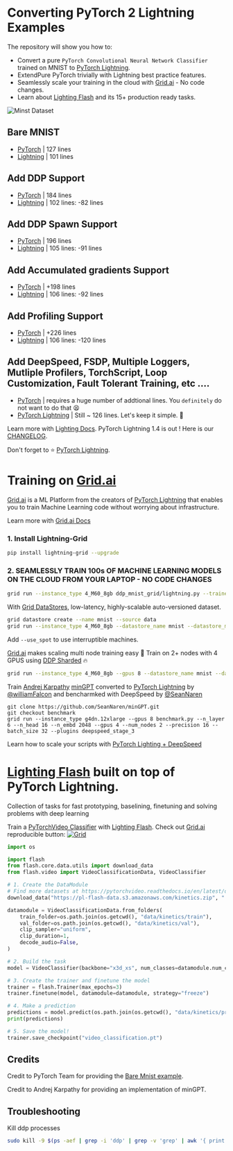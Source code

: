 # Converting PyTorch 2 Lightning Examples

The repository will show you how to:
* Convert a pure `PyTorch Convolutional Neural Network Classifier` trained on MNIST to [PyTorch Lightning](https://github.com/PyTorchLightning/pytorch-lightning).
* ExtendPure PyTorch trivially with Lightning best practice features.
* Seamlessly scale your training in the cloud with [Grid.ai](https://www.grid.ai/) - No code changes.
* Learn about [Lighting Flash](https://github.com/PyTorchLightning/lightning-flash) and its 15+ production ready tasks.

![Minst Dataset](https://miro.medium.com/max/800/1*LyRlX__08q40UJohhJG9Ow.png)
 

## Bare MNIST
* [PyTorch](bare_mnist/pytorch.py) | 127 lines 
* [Lightning](bare_mnist/lightning.py) | 101 lines 

## Add DDP Support
* [PyTorch](ddp_mnist/pytorch.py) | 184 lines
* [Lightning](ddp_mnist/lightning.py) | 102 lines: -82 lines

## Add DDP Spawn Support
* [PyTorch](ddp_mnist_spawn/lightning.py) | 196 lines
* [Lightning](ddp_mnist_spawn/lightning.py) | 105 lines: -91 lines

## Add Accumulated gradients Support
* [PyTorch](ddp_mnist_accumulate_gradients/pytorch.py) | +198 lines 
* [Lightning](ddp_mnist_accumulate_gradients/lightning.py) | 106 lines: -92 lines

## Add Profiling Support
* [PyTorch](ddp_mnist_accumulate_gradients_profiler/pytorch.py) | +226 lines 
* [Lightning](ddp_mnist_accumulate_gradients_profiler/lightning.py) | 106 lines: -120 lines

## Add DeepSpeed, FSDP, Multiple Loggers, Mutliple Profilers, TorchScript, Loop Customization, Fault Tolerant Training, etc ....
* [PyTorch](https://github.com/PyTorchLightning/pytorch-lightning) | requires a huge number of addtional lines. You `definitely` do not  want to do that :tired_face: 
* [PyTorch Lightning](https://github.com/PyTorchLightning/pytorch-lightning) | Still ~ 126 lines. Let's keep it simple. :rocket:

Learn more with [Lighting Docs](https://pytorch-lightning.readthedocs.io/en/stable/).
PyTorch Lightning 1.4 is out ! Here is our [CHANGELOG](https://github.com/PyTorchLightning/pytorch-lightning/releases/tag/1.4.0).

Don't forget to :star: [PyTorch Lightning](https://github.com/PyTorchLightning/pytorch-lightning).

# Training on [Grid.ai](https://www.grid.ai/)

[Grid.ai](https://www.grid.ai/) is a ML Platform from the creators of [PyTorch Lightning](https://github.com/PyTorchLightning/pytorch-lightning) that enables you to train Machine Learning code without worrying about infrastructure. 

Learn more with [Grid.ai Docs](https://docs.grid.ai/platform/about-these-features/multi-node)

### 1. Install Lightning-Grid

```bash
pip install lightning-grid --upgrade
```

### 2. SEAMLESSLY TRAIN 100s OF MACHINE LEARNING MODELS ON THE CLOUD FROM YOUR LAPTOP - NO CODE CHANGES


```bash
grid run --instance_type 4_M60_8gb ddp_mnist_grid/lightning.py --trainer.max_epochs 2 --trainer.gpus 4 --trainer.accelerator ddp
```

With [Grid DataStores](https://docs.grid.ai/products/global-cli-configs/cli-api/grid-datastores), low-latency, highly-scalable auto-versioned dataset.

```bash
grid datastore create --name mnist --source data
grid run --instance_type 4_M60_8gb --datastore_name mnist --datastore_mount_dir data ddp_mnist_grid/lightning.py  --trainer.max_epochs 2 --trainer.gpus 4 --trainer.accelerator ddp
```

Add `--use_spot` to use interruptible machines.

[Grid.ai](https://www.grid.ai/) makes scaling multi node training easy :rocket: Train on 2+ nodes with 4 GPUS using [DDP Sharded](https://medium.com/pytorch/pytorch-lightning-1-1-model-parallelism-training-and-more-logging-options-7d1e47db7b0b) :fire:


```bash
grid run --instance_type 4_M60_8gb --gpus 8 --datastore_name mnist --datastore_mount_dir data  ddp_mnist_grid/lightning.py  --trainer.max_epochs 2 --trainer.num_nodes 2 --trainer.gpus 4 --trainer.accelerator ddp_sharded
```

Train [Andrej Karpathy](https://karpathy.ai) [minGPT](https://github.com/karpathy/minGPT) converted to [PyTorch Lightning](https://github.com/PyTorchLightning/pytorch-lightning) by [@williamFalcon](https://github.com/williamFalcon) and bencharmked with DeepSpeed by [@SeanNaren](https://github.com/SeanNaren)

```
git clone https://github.com/SeanNaren/minGPT.git
git checkout benchmark
grid run --instance_type g4dn.12xlarge --gpus 8 benchmark.py --n_layer 6 --n_head 16 --n_embd 2048 --gpus 4 --num_nodes 2 --precision 16 --batch_size 32 --plugins deepspeed_stage_3
```

Learn how to scale your scripts with [PyTorch Lighting + DeepSpeed](https://devblog.pytorchlightning.ai/accessible-multi-billion-parameter-model-training-with-pytorch-lightning-deepspeed-c9333ac3bb59)

# [Lighting Flash](https://github.com/PyTorchLightning/lightning-flash) built on top of PyTorch Lightning.

Collection of tasks for fast prototyping, baselining, finetuning and solving problems with deep learning

Train a [PyTorchVideo Classifier](https://github.com/PyTorchLightning/lightning-flash/blob/master/flash_examples/video_classification.py) with [Lighting Flash](https://github.com/PyTorchLightning/lightning-flash). Check out [Grid.ai](https://www.grid.ai/) reproducible button: 
[![Grid](https://img.shields.io/badge/rid_AI-run-78FF96.svg?labelColor=black&logo=data:image/svg%2bxml;base64,PHN2ZyB3aWR0aD0iNDgiIGhlaWdodD0iNDgiIGZpbGw9Im5vbmUiIHhtbG5zPSJodHRwOi8vd3d3LnczLm9yZy8yMDAwL3N2ZyI+PHBhdGggZD0iTTEgMTR2MjBhMTQgMTQgMCAwMDE0IDE0aDlWMzYuOEgxMi42VjExaDIyLjV2N2gxMS4yVjE0QTE0IDE0IDAgMDAzMi40IDBIMTVBMTQgMTQgMCAwMDEgMTR6IiBmaWxsPSIjZmZmIi8+PHBhdGggZD0iTTM1LjIgNDhoMTEuMlYyNS41SDIzLjl2MTEuM2gxMS4zVjQ4eiIgZmlsbD0iI2ZmZiIvPjwvc3ZnPg==)](https://platform.grid.ai/#/runs?script=https://github.com/aribornstein/KineticsDemo/blob/188f1948725506914b67d3814073a7bec152ac0a/train.py&cloud=grid&instance=g4dn.xlarge&accelerators=1&disk_size=200&framework=lightning&script_args=train.py%20--gpus%201%20--max_epochs%203)


```py
import os

import flash
from flash.core.data.utils import download_data
from flash.video import VideoClassificationData, VideoClassifier

# 1. Create the DataModule
# Find more datasets at https://pytorchvideo.readthedocs.io/en/latest/data.html
download_data("https://pl-flash-data.s3.amazonaws.com/kinetics.zip", "./data")

datamodule = VideoClassificationData.from_folders(
    train_folder=os.path.join(os.getcwd(), "data/kinetics/train"),
    val_folder=os.path.join(os.getcwd(), "data/kinetics/val"),
    clip_sampler="uniform",
    clip_duration=1,
    decode_audio=False,
)

# 2. Build the task
model = VideoClassifier(backbone="x3d_xs", num_classes=datamodule.num_classes, pretrained=False)

# 3. Create the trainer and finetune the model
trainer = flash.Trainer(max_epochs=3)
trainer.finetune(model, datamodule=datamodule, strategy="freeze")

# 4. Make a prediction
predictions = model.predict(os.path.join(os.getcwd(), "data/kinetics/predict"))
print(predictions)

# 5. Save the model!
trainer.save_checkpoint("video_classification.pt")
```

## Credits

Credit to PyTorch Team for providing the [Bare Mnist example](https://github.com/pytorch/examples/blob/master/mnist/main.py).

Credit to Andrej Karpathy for providing an implementation of minGPT.


## Troubleshooting

Kill ddp processes

```bash
sudo kill -9 $(ps -aef | grep -i 'ddp' | grep -v 'grep' | awk '{ print $2 }')
```
